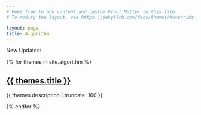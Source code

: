 ```yaml
---
# Feel free to add content and custom Front Matter to this file.
# To modify the layout, see https://jekyllrb.com/docs/themes/#overriding-theme-defaults

layout: page
title: Algorithm
---
```


New Updates:

{% for themes in site.algorithm %}

<h2><a href="{{ themes.url }}">
  {{ themes.title }}</a></h2>

<p class="post-excerpt">{{ themes.description | truncate: 160 }}</p>

{% endfor %}
